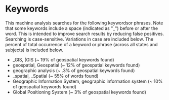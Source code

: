 # Keywords

This machine analysis searches for the following keywordsor phrases.  Note that some keywords include a space (indicated as "_") before or after the word.  This is intended to improve search results by reducing false positives. Searching is case-sensitive. Variations in case are included below.  The percent of total occurrence of a keyword or phrase (across all states and subjects) is included below.

- _GIS, (GIS (~ 19% of geospatial keywords found)
- geospatial, Geospatial (~ 12% of geospatial keywords found)
- geographic analysis (~ .3% of geospatial keywords found)
- _spatial, _Spatial (~ 55% of words found)
- Geographic Information System, geographic information system (~ 10% of geospatial keywords found)
- Global Positioning System (~ 3% of geospatial keywords found)



<!-- Global site tag (gtag.js) - Google Analytics -->
<script async src="https://www.googletagmanager.com/gtag/js?id=G-VJ281EFGY0"></script>
<script>
  window.dataLayer = window.dataLayer || [];
  function gtag(){dataLayer.push(arguments);}
  gtag('js', new Date());

  gtag('config', 'G-VJ281EFGY0');
</script><!-- Global site tag (gtag.js) - Google Analytics -->
<script async src="https://www.googletagmanager.com/gtag/js?id=G-VJ281EFGY0"></script>
<script>
  window.dataLayer = window.dataLayer || [];
  function gtag(){dataLayer.push(arguments);}
  gtag('js', new Date());

  gtag('config', 'G-VJ281EFGY0');
</script>
